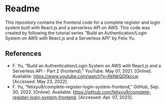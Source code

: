 # Readme

This repository contains the frontend code for a complete register and login system built with React.js and a serverless API on AWS. This code was created by following the tutorial series "Build an Authentication/Login System on AWS with React.js and a Serverless API" by Felix Yu.

## References

- F. Yu, “Build an Authentication/Login System on AWS with React.js and a Serverless API - Part 2 (frontend),” YouTube. May 07, 2021. [Online]. Available: https://www.youtube.com/watch?v=ReNkQ0Xkccw. [Accessed: May 23, 2022].
- F. Yu, “felixyu9/complete-register-login-system-frontend,” GitHub, Sep. 30, 2022. [Online]. Available: https://github.com/felixyu9/complete-register-login-system-frontend. [Accessed: Apr. 07, 2023].
